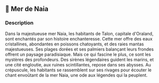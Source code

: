 ## 🌊 Mer de Naia

### Description

Dans la majestueuse mer Naia, les habitants de Talon, capitale d'Oraland, sont enchantés par son histoire enchanteresse. Cette mer offre des eaux cristallines, abondantes en poissons chatoyants, et des raies mantas majestueuses. Ses plages dorées et ses palmiers balançant leurs frondes offrent un paysage paradisiaque. Mais ce qui fascine le plus, ce sont les mystères des profondeurs. Des sirènes légendaires guident les marins, et une cité engloutie, aux ruines scintillantes, repose dans ses abysses. Au crépuscule, les habitants se rassemblent sur ses rivages pour écouter le chant envoûtant de la mer Naia, une ode aux légendes qui la peuplent.